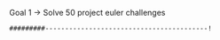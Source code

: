 Goal 1 -> Solve 50 project euler challenges
```
#########-----------------------------------------!
```

